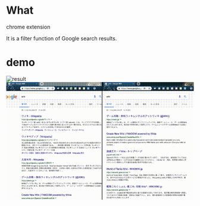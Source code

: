 # What
chrome extension

It is a filter function of Google search results.

# demo
![result](https://github.com/kawa18sima/search_result_filter/blob/master/demo/action1.gif)
![result](https://github.com/kawa18sima/search_result_filter/blob/master/demo/action2.gif)
